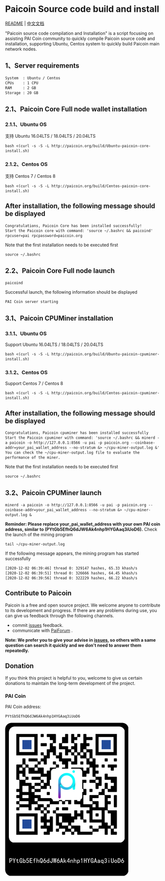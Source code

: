 # Paicoin Source code build and install

[README](README.md) | [中文文档](README_zh.md)

"Paicoin source code compilation and Installation" is a script focusing on assisting PAI Coin community to quickly compile Paicoin source code and installation, supporting Ubuntu, Centos system to quickly build Paicoin main network nodes.

## 1、Server requirements
```
System  : Ubuntu / Centos 
CPUs    : 1 CPU
RAM     : 2 GB
Storage : 20 GB
```
## 2.1、Paicoin Core Full node wallet installation
### 2.1.1、Ubuntu OS
支持 Ubuntu 16.04LTS / 18.04LTS / 20.04LTS
```
bash <(curl -s -S -L http://paicoin.org/build/Ubuntu-paicoin-core-install.sh)
```

### 2.1.2、Centos OS
支持 Centos 7 / Centos 8
```
bash <(curl -s -S -L http://paicoin.org/build/Centos-paicoin-core-install.sh)
```

## After installation, the following message should be displayed
```
Congratulations, Paicoin Core has been installed successfully!
Start the Paicoin core with command: 'source ~/.bashrc && paicoind'
rpcuser=pai rpcpassword=paicoin.org
```
Note that the first installation needs to be executed first
```
source ~/.bashrc
```
## 2.2、Paicoin Core Full node launch

```
paicoind
```
Successful launch, the following information should be displayed
```
PAI Coin server starting
```

## 3.1、Paicoin CPUMiner installation

### 3.1.1、Ubuntu OS
Support Ubuntu 16.04LTS / 18.04LTS / 20.04LTS
```
bash <(curl -s -S -L http://paicoin.org/build/Ubuntu-paicoin-cpuminer-install.sh)
```

### 3.1.2、Centos OS
Support Centos 7 / Centos 8
```
bash <(curl -s -S -L http://paicoin.org/build/Centos-paicoin-cpuminer-install.sh)
```

## After installation, the following message should be displayed

```
Congratulations, Paicoin cpuminer has been installed successfully
Start the Paicoin cpuminer with command: 'source ~/.bashrc && minerd -a paicoin -o http://127.0.0.1:8566 -u pai -p paicoin.org --coinbase-addr=your_pai_wallet_address --no-stratum &> ~/cpu-miner-output.log &'
You can check the ~/cpu-miner-output.log file to evaluate the performance of the miner.
```

Note that the first installation needs to be executed first
```
source ~/.bashrc
```

## 3.2、Paicoin CPUMiner launch

```
minerd -a paicoin -o http://127.0.0.1:8566 -u pai -p paicoin.org --coinbase-addr=your_pai_wallet_address --no-stratum &> ~/cpu-miner-output.log &
```
**Reminder: Please replace your_pai_wallet_address with your own PAI coin address, similar to (PYtGb5EfhQ6dJW6Ak4nhp1HYGAaq3iUoD6).**
Check the launch of the mining program
```
tail ~/cpu-miner-output.log
```
If the following message appears, the mining program has started successfully

```
[2020-12-02 06:39:46] thread 0: 329147 hashes, 65.33 khash/s
[2020-12-02 06:39:51] thread 0: 326666 hashes, 64.45 khash/s
[2020-12-02 06:39:56] thread 0: 322229 hashes, 66.22 khash/s
```

## Contribute to Paicoin

Paicoin is a free and open source project. We welcome anyone to contribute to its development and progress. If there are any problems during use, you can give us feedback through the following channels.

* commit [issues](https://github.com/paicoin/build-install/issues) feedback.
* communicate with [PaiForum](https://paiforum.com/) .

**Note: We prefer you to give your advise in [issues](https://github.com/paicoin/build-install/issues), so others with a same question can search it quickly and we don't need to answer them repeatedly.**

## Donation

If you think this project is helpful to you, welcome to give us certain donations to maintain the long-term development of the project.

### PAI Coin 

PAI Coin address: 
```
PYtGb5EfhQ6dJW6Ak4nhp1HYGAaq3iUoD6
```
![donate PAI Coin](/doc/pic/donate-paicoin.png)
